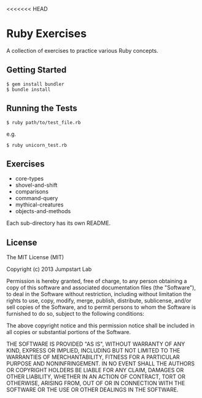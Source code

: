 <<<<<<< HEAD
# Ruby Exercises

A collection of exercises to practice various Ruby concepts.

## Getting Started

```
$ gem install bundler
$ bundle install
```

## Running the Tests

```
$ ruby path/to/test_file.rb
```

e.g.

```
$ ruby unicorn_test.rb
```

## Exercises

* core-types
* shovel-and-shift
* comparisons
* command-query
* mythical-creatures
* objects-and-methods

Each sub-directory has its own README.

## License

The MIT License (MIT)

Copyright (c) 2013 Jumpstart Lab

Permission is hereby granted, free of charge, to any person obtaining a copy
of this software and associated documentation files (the "Software"), to deal
in the Software without restriction, including without limitation the rights
to use, copy, modify, merge, publish, distribute, sublicense, and/or sell
copies of the Software, and to permit persons to whom the Software is
furnished to do so, subject to the following conditions:

The above copyright notice and this permission notice shall be included in
all copies or substantial portions of the Software.

THE SOFTWARE IS PROVIDED "AS IS", WITHOUT WARRANTY OF ANY KIND, EXPRESS OR
IMPLIED, INCLUDING BUT NOT LIMITED TO THE WARRANTIES OF MERCHANTABILITY,
FITNESS FOR A PARTICULAR PURPOSE AND NONINFRINGEMENT. IN NO EVENT SHALL THE
AUTHORS OR COPYRIGHT HOLDERS BE LIABLE FOR ANY CLAIM, DAMAGES OR OTHER
LIABILITY, WHETHER IN AN ACTION OF CONTRACT, TORT OR OTHERWISE, ARISING FROM,
OUT OF OR IN CONNECTION WITH THE SOFTWARE OR THE USE OR OTHER DEALINGS IN
THE SOFTWARE.

